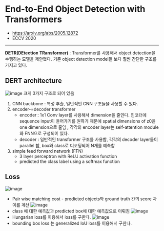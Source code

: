 # End-to-End Object Detection with Transformers
- https://arxiv.org/abs/2005.12872
- ECCV 2020
---
**DETR(DEtection TRansformer)** : Transformer를 사용해서 object detection을 수행하는 모델을 제안했다. 기존 object detection model들 보다 훨씬 간단한 구조를 가지고 있다.

## DERT architecture
![image](https://user-images.githubusercontent.com/70581043/140083115-6a68ef74-b324-4657-a2c9-675d2efb1c61.png)
크게 3가지 구조로 되어 있음 
1. CNN backbone : 특성 추출, 일반적인 CNN 구조들을 사용할 수 있다.
2. encoder-=decoder transformer 
   - encoder : 1x1 Conv layer를 사용해서 dimension을 줄인다.  인코더에 sequence input이 들어가기를 원하기 때문에 spatial dimensions of z0을 one dimension으로 줄임 , 각각의 encoder layer는 self-attention module와 FNN으로 구성되어 있다.
   - decoder : 일반적인 transformer 구조를 사용함, 각각의 decoder layer들이 parallel 함, box와 class로 디코딩되어 N개를 예측함 
3. simple feed forward network (FFN) 
   - 3 layer perceptron with ReLU activation function
   - predicted the class label using a softmax function

## Loss
![image](https://user-images.githubusercontent.com/70581043/140084228-a8042139-e5ca-4dfb-bb68-7450982a529d.png)
* Pair wise matching cost - predicted objects와 ground truth 간의 score 차이를 계산 
![image](https://user-images.githubusercontent.com/70581043/140084965-313dfab4-375c-41f8-82d2-54862531bde5.png)
* class 에 대한 예측값과 predicted box에 대한 예측값으로 이뤄짐
![image](https://user-images.githubusercontent.com/70581043/140085246-0f0abe0a-a4bd-4b7a-b1bb-0f303efb73cc.png)
* Hungarian loss를 이용해서 loss를 구한다.
![image](https://user-images.githubusercontent.com/70581043/140085400-98712ffa-0b95-4542-a149-e5375ddfe758.png)
* bounding box loss 는 generalized IoU loss를 이용해서 구한다.